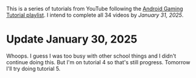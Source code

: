 This is a series of tutorials from YouTube following the [Android Gaming Tutorial playlist](https://www.youtube.com/playlist?list=PL4rzdwizLaxYqSDifOi7mUtyzdM6R_2sT). I intend to complete all 34 videos by *January 31, 2025*.

# Update January 30, 2025
Whoops. I guess I was too busy with other school things and I didn't continue doing this. But I'm on tutorial 4 so that's still progress. Tomorrow I'll try doing tutorial 5. 
